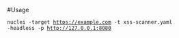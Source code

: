 #Usage

<code>nuclei -target https://example.com -t xss-scanner.yaml -headless -p http://127.0.0.1:8080 </code>
